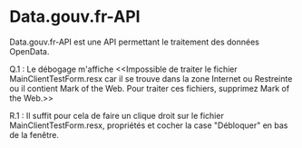 # Data.gouv.fr-API
Data.gouv.fr-API est une API permettant le traitement des données OpenData.

Q.1 : Le débogage m'affiche <<Impossible de traiter le fichier MainClientTestForm.resx car il se trouve dans la zone Internet ou Restreinte ou il contient Mark of the Web. Pour traiter ces fichiers, supprimez Mark of the Web.>> 

R.1 : Il suffit pour cela de faire un clique droit sur le fichier MainClientTestForm.resx, propriétés et cocher la case "Débloquer" en bas de la fenêtre. 
